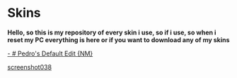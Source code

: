 # Skins

**Hello, so this is my repository of every skin i use, so if i use, so when i reset my PC everything is here or if you want to download any of my skins**

[-        # Pedro's Default Edit {NM}](http://www.mediafire.com/file/h42151u2k5wd4ao/-_%2523_Pedro%2527s_Default_Edit_%257BNM%257D.osk/file)

[screenshot038](https://user-images.githubusercontent.com/73403828/101267057-b1c0e280-3733-11eb-88d5-b84bc1ea3c31.jpg)

